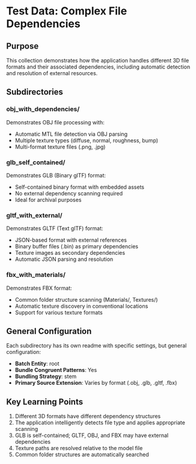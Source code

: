 # Test Data: Complex File Dependencies

## Purpose
This collection demonstrates how the application handles different 3D file formats and their associated dependencies, including automatic detection and resolution of external resources.

## Subdirectories

### obj_with_dependencies/
Demonstrates OBJ file processing with:
- Automatic MTL file detection via OBJ parsing
- Multiple texture types (diffuse, normal, roughness, bump)
- Multi-format texture files (.png, .jpg)

### glb_self_contained/
Demonstrates GLB (Binary glTF) format:
- Self-contained binary format with embedded assets
- No external dependency scanning required
- Ideal for archival purposes

### gltf_with_external/
Demonstrates GLTF (Text glTF) format:
- JSON-based format with external references
- Binary buffer files (.bin) as primary dependencies
- Texture images as secondary dependencies
- Automatic JSON parsing and resolution

### fbx_with_materials/
Demonstrates FBX format:
- Common folder structure scanning (Materials/, Textures/)
- Automatic texture discovery in conventional locations
- Support for various texture formats

## General Configuration
Each subdirectory has its own readme with specific settings, but general configuration:
- **Batch Entity**: root
- **Bundle Congruent Patterns**: Yes
- **Bundling Strategy**: stem
- **Primary Source Extension**: Varies by format (.obj, .glb, .gltf, .fbx)

## Key Learning Points
1. Different 3D formats have different dependency structures
2. The application intelligently detects file type and applies appropriate scanning
3. GLB is self-contained; GLTF, OBJ, and FBX may have external dependencies
4. Texture paths are resolved relative to the model file
5. Common folder structures are automatically searched
